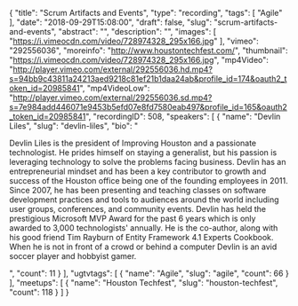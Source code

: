 {
  "title": "Scrum Artifacts and Events",
  "type": "recording",
  "tags": [
    "Agile"
  ],
  "date": "2018-09-29T15:08:00",
  "draft": false,
  "slug": "scrum-artifacts-and-events",
  "abstract": "",
  "description": "",
  "images": [
    "https://i.vimeocdn.com/video/728974328_295x166.jpg"
  ],
  "vimeo": "292556036",
  "moreinfo": "http://www.houstontechfest.com/",
  "thumbnail": "https://i.vimeocdn.com/video/728974328_295x166.jpg",
  "mp4Video": "http://player.vimeo.com/external/292556036.hd.mp4?s=94bb9c43811a24213aed9218c81ef21b1daa24ab&profile_id=174&oauth2_token_id=20985841",
  "mp4VideoLow": "http://player.vimeo.com/external/292556036.sd.mp4?s=7e984add446071e9453b5efd07e8fd7580eab497&profile_id=165&oauth2_token_id=20985841",
  "recordingID": 508,
  "speakers": [
    {
      "name": "Devlin Liles",
      "slug": "devlin-liles",
      "bio": "<p>Devlin Liles is the president of Improving Houston and a passionate technologist. He prides himself on staying a generalist, but his passion is leveraging technology to solve the problems facing business. Devlin has an entrepreneurial mindset and has been a key contributor to growth and success of the Houston office being one of the founding employees in 2011. Since 2007, he has been presenting and teaching classes on software development practices and tools to audiences around the world including user groups, conferences, and community events. Devlin has held the prestigious Microsoft MVP Award for the past 6 years which is only awarded to 3,000 technologists' annually. He is the co-author, along with his good friend Tim Rayburn of Entity Framework 4.1 Experts Cookbook. When he is not in front of a crowd or behind a computer Devlin is an avid soccer player and hobbyist gamer.</p>",
      "count": 11
    }
  ],
  "ugtvtags": [
    {
      "name": "Agile",
      "slug": "agile",
      "count": 66
    }
  ],
  "meetups": [
    {
      "name": "Houston Techfest",
      "slug": "houston-techfest",
      "count": 118
    }
  ]
}
